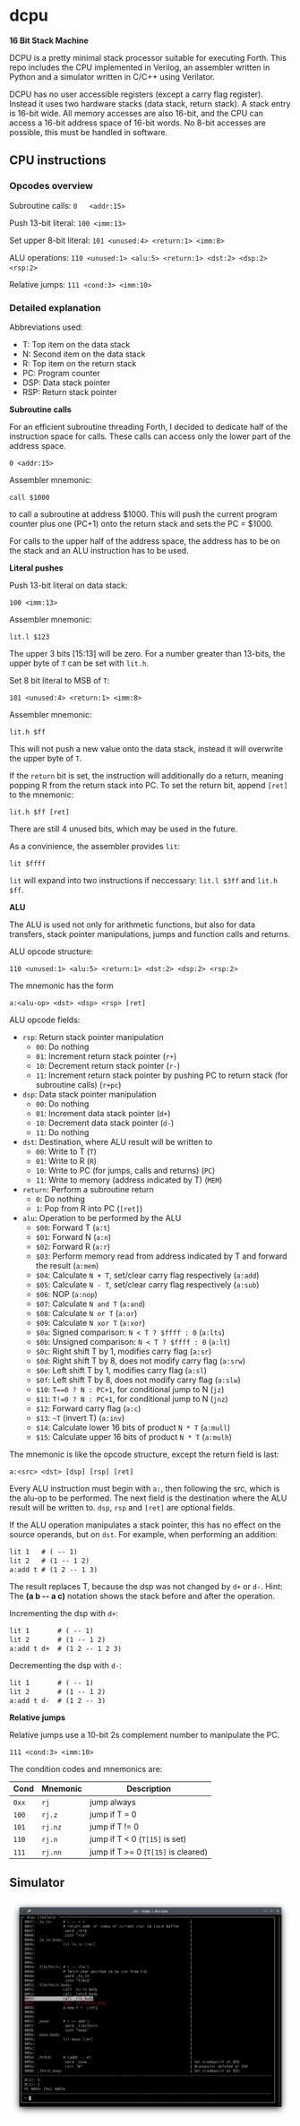 # dcpu
__16 Bit Stack Machine__

DCPU is a pretty minimal stack processor suitable for executing Forth.
This repo includes the CPU implemented in Verilog, an assembler written in Python and a simulator
written in C/C++ using Verilator.

DCPU has no user accessible registers (except a carry flag register). Instead it uses two hardware stacks (data stack, return stack). A stack entry is 16-bit wide. All memory accesses are also 16-bit, and the CPU can access a 16-bit address space of 16-bit words. No 8-bit accesses are possible, this must be handled in software.

## CPU instructions

### Opcodes overview

Subroutine calls: `0   <addr:15>`

Push 13-bit literal: `100 <imm:13>`

Set upper 8-bit literal: `101 <unused:4> <return:1> <imm:8>`

ALU operations: `110 <unused:1> <alu:5> <return:1> <dst:2> <dsp:2> <rsp:2>`

Relative jumps: `111 <cond:3> <imm:10>`


### Detailed explanation

Abbreviations used:
- T: Top item on the data stack
- N: Second item on the data stack
- R: Top item on the return stack
- PC: Program counter
- DSP: Data stack pointer
- RSP: Return stack pointer

__Subroutine calls__

For an efficient subroutine threading Forth, I decided to dedicate half of the instruction space for
calls. These calls can access only the lower part of the address space.
```
0 <addr:15>
```
Assembler mnemonic:
```
call $1000
```
to call a subroutine at address $1000. This will push the current program counter plus one (PC+1) onto
the return stack and sets the PC = $1000.

For calls to the upper half of the address space, the address has to be on the stack and an ALU instruction has to be used.

__Literal pushes__

Push 13-bit literal on data stack:
```
100 <imm:13>
```
Assembler mnemonic:
```
lit.l $123
```
The upper 3 bits [15:13] will be zero. For a number greater than 13-bits, the upper byte of `T` can be set with `lit.h`.

Set 8 bit literal to MSB of `T`:
```
101 <unused:4> <return:1> <imm:8>
```
Assembler mnemonic:
```
lit.h $ff
```
This will not push a new value onto the data stack, instead it will overwrite the upper byte of `T`.

If the `return` bit is set, the instruction will additionally do a return, meaning popping R from the return stack into PC. To set the return bit, append `[ret]` to the mnemonic:

```
lit.h $ff [ret]
```

There are still 4 unused bits, which may be used in the future.

As a convinience, the assembler provides `lit`:
```
lit $ffff
```
`lit` will expand into two instructions if neccessary: `lit.l $3ff` and `lit.h $ff`.

__ALU__

The ALU is used not only for arithmetic functions, but also for data transfers, stack pointer manipulations, jumps and function calls and returns.

ALU opcode structure:
```
110 <unused:1> <alu:5> <return:1> <dst:2> <dsp:2> <rsp:2>
```
The mnemonic has the form
```
a:<alu-op> <dst> <dsp> <rsp> [ret]
```

ALU opcode fields:
- `rsp`: Return stack pointer manipulation
    - `00`: Do nothing
    - `01`: Increment return stack pointer (`r+`)
    - `10`: Decrement return stack pointer (`r-`)
    - `11`: Increment return stack pointer by pushing PC to return stack (for subroutine calls) (`r+pc`)
- `dsp`: Data stack pointer manipulation
    - `00`: Do nothing
    - `01`: Increment data stack pointer (`d+`)
    - `10`: Decrement data stack pointer (`d-`)
    - `11`: Do nothing
- `dst`: Destination, where ALU result will be written to
    - `00`: Write to T (`T`)
    - `01`: Write to R (`R`)
    - `10`: Write to PC (for jumps, calls and returns) (`PC`)
    - `11`: Write to memory (address indicated by T) (`MEM`)
- `return`: Perform a subroutine return
    - `0`: Do nothing
    - `1`: Pop from R into PC (`[ret]`)
- `alu`: Operation to be performed by the ALU
    - `$00`: Forward T (`a:t`)
    - `$01`: Forward N (`a:n`)
    - `$02`: Forward R (`a:r`)
    - `$03`: Perform memory read from address indicated by T and forward the result (`a:mem`)
    - `$04`: Calculate `N + T`, set/clear carry flag respectively (`a:add`)
    - `$05`: Calculate `N - T`, set/clear carry flag respectively (`a:sub`)
    - `$06`: NOP (`a:nop`)
    - `$07`: Calculate `N and T` (`a:and`)
    - `$08`: Calculate `N or T` (`a:or`)
    - `$09`: Calculate `N xor T` (`a:xor`)
    - `$0a`: Signed comparison: `N < T ? $ffff : 0` (`a:lts`)
    - `$0b`: Unsigned comparison: `N < T ? $ffff : 0` (`a:lt`)
    - `$0c`: Right shift T by 1, modifies carry flag (`a:sr`)
    - `$0d`: Right shift T by 8, does not modify carry flag (`a:srw`)
    - `$0e`: Left shift T by 1, modifies carry flag (`a:sl`)
    - `$0f`: Left shift T by 8, does not modify carry flag (`a:slw`)
    - `$10`: `T==0 ? N : PC+1`, for conditional jump to N (`jz`)
    - `$11`: `T!=0 ? N : PC+1`, for conditional jump to N (`jnz`)
    - `$12`: Forward carry flag (`a:c`)
    - `$13`: `~T` (invert T) (`a:inv`)
    - `$14`: Calculate lower 16 bits of product `N * T` (`a:mull`)
    - `$15`: Calculate upper 16 bits of product `N * T` (`a:mulh`)

The mnemonic is like the opcode structure, except the return field is last:
```
a:<src> <dst> [dsp] [rsp] [ret]
```
Every ALU instruction must begin with `a:`, then following the src, which is the alu-op to be performed. The next field is the destination where the ALU result will be written to. `dsp`, `rsp` and `[ret]` are optional fields.

If the ALU operation manipulates a stack pointer, this has no effect on the source operands, but on `dst`. For example, when performing an addition:
```
lit 1   # ( -- 1)
lit 2   # (1 -- 1 2)
a:add t # (1 2 -- 1 3)
```
The result replaces T, because the dsp was not changed by `d+` or `d-`. Hint: The **(a b -- a c)** notation shows the stack before and after the operation.

Incrementing the dsp with `d+`:

```
lit 1       # ( -- 1)
lit 2       # (1 -- 1 2)
a:add t d+  # (1 2 -- 1 2 3)
```
Decrementing the dsp with `d-`:

```
lit 1       # ( -- 1)
lit 2       # (1 -- 1 2)
a:add t d-  # (1 2 -- 3)
```

__Relative jumps__

Relative jumps use a 10-bit 2s complement number to manipulate the PC.
```
111 <cond:3> <imm:10>
```
The condition codes and mnemonics are:

|Cond  | Mnemonic | Description
|------|----------|-------------
|`0xx` | `rj`     | jump always
|`100` | `rj.z`   | jump if T = 0
|`101` | `rj.nz`  | jump if T != 0
|`110` | `rj.n`   | jump if T < 0 (`T[15]` is set)
|`111` | `rj.nn`  | jump if T >= 0 (`T[15]` is cleared)


## Simulator

![Simulator screenshot](doc/sim.png)
